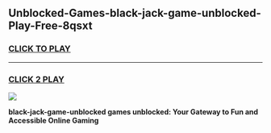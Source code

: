 
## Unblocked-Games-black-jack-game-unblocked-Play-Free-8qsxt
<h3>
<a href="https://premium76.site?title=black-jack-game-unblocked&ref=23A">CLICK TO PLAY</a></h3>
<hr>

<h3>
<a href="https://premium76.site?title=black-jack-game-unblocked&ref=23A">CLICK 2 PLAY</a>
  
</h3>

<a href="https://premium76.site?title=black-jack-game-unblocked&ref=23A"><img src="https://clearcache.store/games.png"></a>


**black-jack-game-unblocked games unblocked: Your Gateway to Fun and Accessible Online Gaming**
